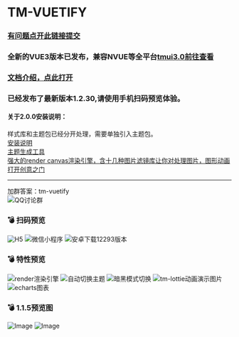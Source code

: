 # TM-VUETIFY

### [有问题点开此链接提交](https://gitee.com/LYTB/tm-ui-vuetify)

### 全新的VUE3版本已发布，兼容NVUE等全平台[tmui3.0前往查看](https://ext.dcloud.net.cn/plugin?id=8372)

### [文档介绍，点此打开](http://jx2d.cn)
### 已经发布了最新版本1.2.30,请使用手机扫码预览体验。

#### 关于2.0.0安装说明：
样式库和主题包已经分开处理，需要单独引入主题包。<br>
[安装说明](https://jx2d.cn/guid/start/%E5%AE%89%E8%A3%85.html)<br>
[主题生成工具](https://jx2d.cn/themetool/)<br>
[强大的render canvas渲染引擎，含十几种图片滤镜库让你对处理图片，图形动画打开创意之门](https://jx2d.cn/guid/render/%E4%BB%8B%E7%BB%8D.html)<br>



---
加群答案：tm-vuetify<br>
![QQ讨论群](https://jx2d.cn/yuwuimages/tmUI%E7%94%A8%E6%88%B7%E7%BE%A4%E7%BE%A4%E8%81%8A%E4%BA%8C%E7%BB%B4%E7%A0%81.png)

### :bomb: 扫码预览
![H5](http://jx2d.cn/uniapp/static/qrprev.png)
![微信小程序](https://jx2d.cn/yuwuimages/weichatapp.jpg)
![安卓下载12293版本](https://vkceyugu.cdn.bspapp.com/VKCEYUGU-f5b1722f-8766-40af-a22a-acc454202a37/75fa3319-b5ae-4bde-8f44-f18e1f497462.png)
### :bomb: 特性预览
![render渲染引擎](https://vkceyugu.cdn.bspapp.com/VKCEYUGU-f5b1722f-8766-40af-a22a-acc454202a37/b9bacce1-bcf9-470a-849c-6b100329afac.gif)
![自动切换主题](https://jx2d.cn/yuwuimages/themechange.gif)
![暗黑模式切换](https://jx2d.cn/yuwuimages/blacktheme.gif)
![tm-lottie动画演示图片](https://jx2d.cn/yuwuimages/lottie/ani_lottie_play.gif)
![echarts图表](https://jx2d.cn/yuwuimages/echarts.gif)
### :bomb: 1.1.5预览图
![Image](https://jx2d.cn/images/1@2x.jpg)
![Image](https://jx2d.cn/images/2@2x.jpg)

